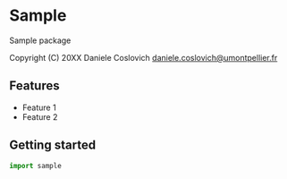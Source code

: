 Sample
==================

Sample package

Copyright (C) 20XX Daniele Coslovich <daniele.coslovich@umontpellier.fr>

Features
--------

- Feature 1
- Feature 2

Getting started
---------------

```python
import sample
```
